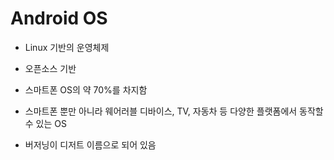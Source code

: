 # Android OS
- Linux 기반의 운영체제

- 오픈소스 기반

- 스마트폰 OS의 약 70%를 차지함

- 스마트폰 뿐만 아니라 웨어러블 디바이스, TV, 자동차 등 다양한 플랫폼에서 동작할 수 있는 OS

- 버저닝이 디저트 이름으로 되어 있음
